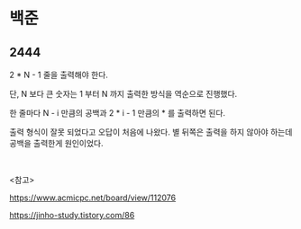# 백준

## 2444

2 * N - 1 줄을 출력해야 한다.

단, N 보다 큰 숫자는 1 부터 N 까지 출력한 방식을 역순으로 진행했다.

한 줄마다 N - i 만큼의 공백과 2 * i - 1 만큼의  * 를 출력하면 된다.

출력 형식이 잘못 되었다고 오답이 처음에 나왔다. 별 뒤쪽은 출력을 하지 않아야 하는데 공백을 출력한게 원인이었다.

<br>

<참고>

https://www.acmicpc.net/board/view/112076

https://jinho-study.tistory.com/86

